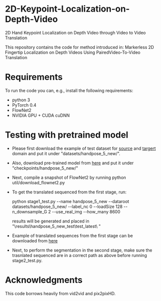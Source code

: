 # 2D-Keypoint-Localization-on-Depth-Video
2D Hand Keypoint Localization  on Depth Video through Video to Video Translation

This repository contains the code for method introduced in:
Markerless 2D Fingertip Localization on Depth Videos Using PairedVideo-To-Video Translation

# Requirements
To run the code you can, e.g., install the following requirements:

* python 3
* PyTorch 0.4
* FlowNet2 
* NVIDIA GPU + CUDA cuDNN

# Testing with pretrained model
* Please first download the example of test dataset for [source](https://drive.google.com/drive/folders/1UyQr-1a0COy-V0JHyzzfb_jfqJLBl1mD?usp=sharing) and [targert](https://drive.google.com/drive/folders/1qPIIgzLvuEqND9VDEecEk6L3bRVA5u-x?usp=sharing) domain and put it under "datasets/handpose_5_new/".
* Also, download pre-trained model from [here](https://drive.google.com/drive/folders/1GI6llwGMj9vQ0DFOkNaC3ty4VVO8zrsi?usp=sharing) and put it under "checkpoints/handpose_5_new/"
* Next, compile a snapshot of FlowNet2 by running python util/download_flownet2.py
* To get the translated sequenced from the first stage, run: 

 
   python stage1_test.py --name handpose_5_new  --dataroot  datasets/handpose_5_new/  --label_nc  0  --loadSize 128   --n_downsample_G 2  --use_real_img  --how_many 8600
   
   results will be generated and placed in "\results\handpose_5_new_test\test_latest\ <number>\"
   
* Example of translated sequences from the first stage can be downloaded from [here](https://drive.google.com/drive/folders/1lWfcNNHIkk0071InsOP-R2yAvRNJZYt9?usp=sharing)

* Next, to perform the segmentation in the second stage, make sure the trasnlated sequenced are in a correct path as above before running  stage2_test.py.


# Acknowledgments
This code borrows heavily from vid2vid and pix2pixHD.

